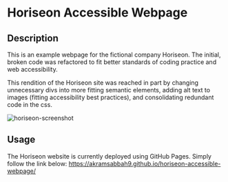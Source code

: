 # Horiseon Accessible Webpage

## Description

This is an example webpage for the fictional company Horiseon. The initial, broken code was refactored to fit better standards of coding practice and web accessibility.

This rendition of the Horiseon site was reached in part by changing unnecessary divs into more fitting semantic elements, adding alt text to images (fitting accessibility best practices), and consolidating redundant code in the css.

![horiseon-screenshot](https://user-images.githubusercontent.com/59624292/99895470-41976480-2c3d-11eb-8175-6baf8e09d096.png)

## Usage

The Horiseon website is currently deployed using GitHub Pages. Simply follow the link below:
https://akramsabbah9.github.io/horiseon-accessible-webpage/
